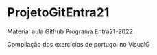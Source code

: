 # ProjetoGitEntra21
Material aula Github Programa Entra21-2022

Compilação dos exercícios de portugol no VisualG
